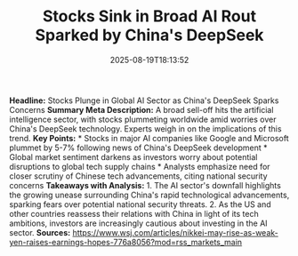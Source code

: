 ﻿---
title: "Stocks Sink in Broad AI Rout Sparked by China's DeepSeek"
date: "2025-08-19T18:13:52"
category: "Markets"
summary: ""
slug: "stocks sink in broad ai rout sparked by chinas deepseek"
source_urls:
  - "https://www.wsj.com/articles/nikkei-may-rise-as-weak-yen-raises-earnings-hopes-776a8056?mod=rss_markets_main"
seo:
  title: "Stocks Sink in Broad AI Rout Sparked by China's DeepSeek | Hash n Hedge"
  description: ""
  keywords: ["news", "markets", "brief"]
---
**Headline:** Stocks Plunge in Global AI Sector as China's DeepSeek Sparks Concerns  **Summary Meta Description:** A broad sell-off hits the artificial intelligence sector, with stocks plummeting worldwide amid worries over China's DeepSeek technology. Experts weigh in on the implications of this trend.  **Key Points:**  * Stocks in major AI companies like Google and Microsoft plummet by 5-7% following news of China's DeepSeek development * Global market sentiment darkens as investors worry about potential disruptions to global tech supply chains * Analysts emphasize need for closer scrutiny of Chinese tech advancements, citing national security concerns  **Takeaways with Analysis:**  1. The AI sector's downfall highlights the growing unease surrounding China's rapid technological advancements, sparking fears over potential national security threats. 2. As the US and other countries reassess their relations with China in light of its tech ambitions, investors are increasingly cautious about investing in the AI sector.  **Sources:**  https://www.wsj.com/articles/nikkei-may-rise-as-weak-yen-raises-earnings-hopes-776a8056?mod=rss_markets_main 
